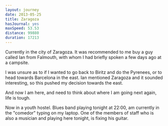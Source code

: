 ```yaml
---
layout: journey
date: 2013-05-25
title: Zaragoza
hasJournal: yes
maxSpeed: 53.53
distance: 99880
duration: 17213
---
```

Currently in the city of Zaragoza. It was recommended to me buy a guy called Ian from Falmouth, with whom I had briefly spoken a few days ago at a campsite.

I was unsure as to if I wanted to go back to Biritz and do the Pyrenees, or to head towards Barcelona in the east. Ian mentioned Zaragoza and it sounded interesting, so this pushed my decision towards the east.

And now I am here, and need to think about where I am going next again, life is tough.

Now in a youth hostel. Blues band playing tonight at 22:00, am currently in the "comedor" typing on my laptop. One of the members of staff who is also a musician and playing here tonight, is fixing his guitar.